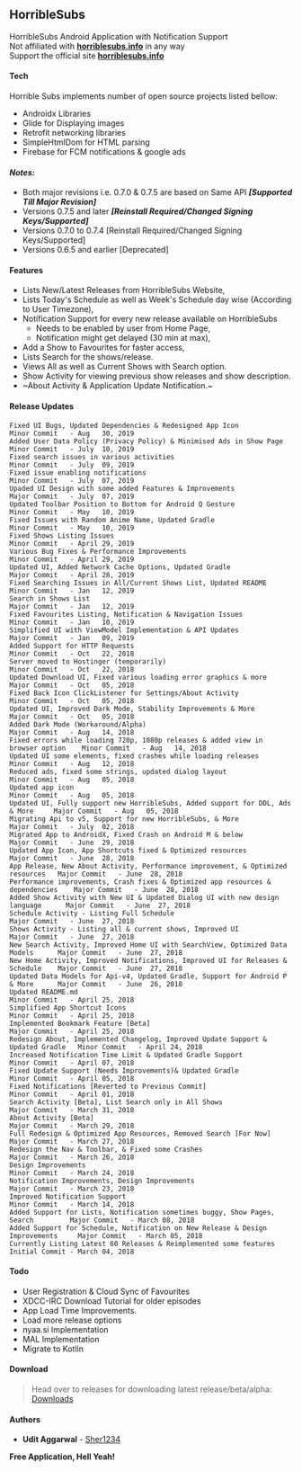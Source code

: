 ## HorribleSubs
HorribleSubs Android Application with Notification Support <br />
Not affiliated with **[horriblesubs.info](https://horriblesubs.info)** in any way <br />
Support the official site **[horriblesubs.info](https://horriblesubs.info)**

#### Tech
Horrible Subs implements number of open source projects listed bellow:
- Androidx Libraries
- Glide for Displaying images
- Retrofit networking libraries
- SimpleHtmlDom for HTML parsing
- Firebase for FCM notifications & google ads

#### *Notes:*
- Both major revisions i.e. 0.7.0 & 0.7.5 are based on Same API ***[Supported Till Major Revision]***
- Versions 0.7.5 and later    ***[Reinstall Required/Changed Signing Keys/Supported]***
- Versions 0.7.0 to 0.7.4     [Reinstall Required/Changed Signing Keys/Supported]
- Versions 0.6.5 and earlier  [Deprecated]


#### Features
 * Lists New/Latest Releases from HorribleSubs Website,
 * Lists Today's Schedule as well as Week's Schedule day wise (According to User Timezone),
 * Notification Support for every new release available on HorribleSubs
   - Needs to be enabled by user from Home Page,
   - Notification might get delayed (30 min at max),
 * Add a Show to Favourites for faster access,
 * Lists Search for the shows/release.
 * Views All as well as Current Shows with Search option.
 * Show Activity for viewing previous show releases and show description.
 * ~About Activity & Application Update Notification.~

#### Release Updates
```
Fixed UI Bugs, Updated Dependencies & Redesigned App Icon                         Minor Commit   - Aug   30, 2019
Added User Data Policy (Privacy Policy) & Minimised Ads in Show Page              Minor Commit   - July  10, 2019
Fixed search issues in various activities                                         Minor Commit   - July  09, 2019
Fixed issue enabling notifications                                                Minor Commit   - July  07, 2019
Upaded UI Design with some added Features & Improvements                          Major Commit   - July  07, 2019
Updated Toolbar Position to Bottom for Android Q Gesture                          Minor Commit   - May   10, 2019
Fixed Issues with Random Anime Name, Updated Gradle                               Minor Commit   - May   10, 2019
Fixed Shows Listing Issues                                                        Minor Commit   - April 29, 2019
Various Bug Fixes & Performance Improvements                                      Minor Commit   - April 29, 2019
Updated UI, Added Network Cache Options, Updated Gradle                           Major Commit   - April 28, 2019
Fixed Searching Issues in All/Current Shows List, Updated README                  Minor Commit   - Jan   12, 2019
Search in Shows List                                                              Major Commit   - Jan   12, 2019
Fixed Favourites Listing, Notification & Navigation Issues                        Minor Commit   - Jan   10, 2019
Simplified UI with ViewModel Implementation & API Updates                         Major Commit   - Jan   09, 2019
Added Support for HTTP Requests                                                   Minor Commit   - Oct   22, 2018
Server moved to Hostinger (temporarily)                                           Minor Commit   - Oct   22, 2018
Updated Download UI, Fixed various loading error graphics & more                  Major Commit   - Oct   05, 2018
Fixed Back Icon ClickListener for Settings/About Activity                         Minor Commit   - Oct   05, 2018
Updated UI, Improved Dark Mode, Stability Improvements & More                     Major Commit   - Oct   05, 2018
Added Dark Mode (Workaround/Alpha)                                                Major Commit   - Aug   14, 2018
Fixed errors while loading 720p, 1080p releases & added view in browser option    Minor Commit   - Aug   14, 2018
Updated UI some elements, fixed crashes while loading releases                    Minor Commit   - Aug   12, 2018
Reduced ads, fixed some strings, updated dialog layout                            Minor Commit   - Aug   05, 2018
Updated app icon                                                                  Minor Commit   - Aug   05, 2018
Updated UI, Fully support new HorribleSubs, Added support for DDL, Ads & More     Major Commit   - Aug   05, 2018
Migrating Api to v5, Support for new HorribleSubs, & More                         Major Commit   - July  02, 2018
Migrated App to AndroidX, Fixed Crash on Android M & below                        Major Commit   - June  29, 2018
Updated App Icon, App Shortcuts fixed & Optimized resources                       Major Commit   - June  28, 2018
App Release, New About Activity, Performance improvement, & Optimized resources   Major Commit   - June  28, 2018
Performance improvements, Crash fixes & Optimized app resources & dependencies    Major Commit   - June  28, 2018
Added Show Activity with New UI & Updated Dialog UI with new design language      Major Commit   - June  27, 2018
Schedule Activity - Listing Full Schedule                                         Major Commit   - June  27, 2018
Shows Activity - Listing all & current shows, Improved UI                         Major Commit   - June  27, 2018
New Search Activity, Improved Home UI with SearchView, Optimized Data Models      Major Commit   - June  27, 2018
New Home Activity, Improved Notifications, Improved UI for Releases & Schedule    Major Commit   - June  27, 2018
Updated Data Models for Api-v4, Updated Gradle, Support for Android P & More      Major Commit   - June  26, 2018
Updated README.md                                                                 Minor Commit   - April 25, 2018
Simplified App Shortcut Icons                                                     Minor Commit   - April 25, 2018
Implemented Bookmark Feature [Beta]                                               Major Commit   - April 25, 2018
Redesign About, Implemented Changelog, Improved Update Support & Updated Gradle   Minor Commit   - April 24, 2018
Increased Notification Time Limit & Updated Gradle Support                        Minor Commit   - April 07, 2018
Fixed Update Support (Needs Improvements)& Updated Gradle                         Minor Commit   - April 05, 2018
Fixed Notifications [Reverted to Previous Commit]                                 Minor Commit   - April 01, 2018
Search Activity [Beta], List Search only in All Shows                             Major Commit   - March 31, 2018
About Activity [Beta]                                                             Major Commit   - March 29, 2018
Full Redesign & Optimized App Resources, Removed Search [For Now]                 Major Commit   - March 27, 2018
Redesign the Nav & Toolbar, & Fixed some Crashes                                  Major Commit   - March 26, 2018
Design Improvements                                                               Minor Commit   - March 24, 2018
Notification Improvements, Design Improvements                                    Major Commit   - March 23, 2018
Improved Notification Support                                                     Minor Commit   - March 14, 2018
Added Support for Lists, Notification sometimes buggy, Show Pages, Search         Major Commit   - March 08, 2018
Added Support for Schedule, Notification on New Release & Design Improvements     Major Commit   - March 05, 2018
Currently Listing Latest 60 Releases & Reimplemented some features                Initial Commit - March 04, 2018
```
#### Todo
* User Registration & Cloud Sync of Favourites
* XDCC-IRC Download Tutorial for older episodes
* App Load Time Improvements.
* Load more release options
* nyaa.si Implementation
* MAL Implementation
* Migrate to Kotlin

#### Download
> Head over to releases for downloading latest release/beta/alpha: [Downloads](https://github.com/Sher1234/HorribleSubs/releases)

#### Authors
* **Udit Aggarwal** - [Sher1234](https://github.com/Sher1234)

**Free Application, Hell Yeah!**